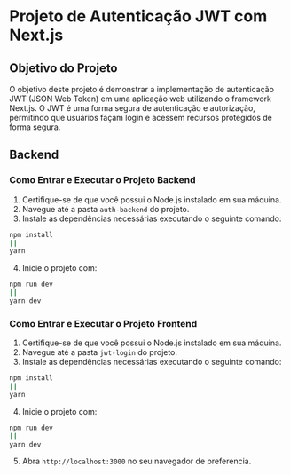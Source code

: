 # Projeto de Autenticação JWT com Next.js

## Objetivo do Projeto

O objetivo deste projeto é demonstrar a implementação de autenticação JWT (JSON Web Token) em uma aplicação web utilizando o framework Next.js. O JWT é uma forma segura de autenticação e autorização, permitindo que usuários façam login e acessem recursos protegidos de forma segura.

## Backend

### Como Entrar e Executar o Projeto Backend

1. Certifique-se de que você possui o Node.js instalado em sua máquina.
2. Navegue até a pasta `auth-backend` do projeto.
3. Instale as dependências necessárias executando o seguinte comando:

```bash
npm install
||
yarn
```

4. Inicie o projeto com:

```bash
npm run dev
||
yarn dev
```



### Como Entrar e Executar o Projeto Frontend

1. Certifique-se de que você possui o Node.js instalado em sua máquina.
2. Navegue até a pasta `jwt-login` do projeto.
3. Instale as dependências necessárias executando o seguinte comando:

```bash
npm install
||
yarn
```

4. Inicie o projeto com:

```bash
npm run dev
||
yarn dev
```

5. Abra `http://localhost:3000` no seu navegador de preferencia.
